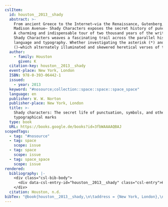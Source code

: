 ```yaml
---
cslItem:
  id: houston__2013__shady
  abstract: >-
    From ancient Greece to the Internet—via the Renaissance, Gutenberg, and
    Madison Avenue— Shady Characters exposes the secret history of punctuation.
    A charming and indispensable tour of two thousand years of the written word,
    Shady Characters weaves a fascinating trail across the parallel histories of
    language and typography. Whether investigating the asterisk (*) and dagger
    ()—which alternately illuminated and skewered heretical verses of the ...
  author:
    - family: Houston
      given: K
  citation-key: houston__2013__shady
  event-place: New York, London
  ISBN: 978-0-393-06442-1
  issued:
    - year: 2013
  keyword: "#nosource;collection::space::space::space_space"
  language: en
  publisher: W. W. Norton
  publisher-place: New York, London
  title: >-
    Shady characters: The secret life of punctuation, symbols, and other
    typographical marks
  type: book
  URL: https://books.google.de/books?id=3fbWAAAAQBAJ
scopedTags:
  - tag: "#nosource"
  - tag: space
    scope: issue
  - tag: space
    scope: issue
  - tag: space_space
    scope: issue
rendered:
  bibliography: |-
    <div class="csl-bib-body">
      <div data-csl-entry-id="houston__2013__shady" class="csl-entry">Houston, K. n.d.. <i>Shady characters: The secret life of punctuation, symbols, and other typographical marks</i>. W. W. Norton. https://books.google.de/books?id=3fbWAAAAQBAJ</div>
    </div>
  citation: Houston, n.d.
bibTex: "@book{houston__2013__shady,\n\taddress = {New York, London},\n\tauthor = {Houston, K},\n\tpublisher = {W. W. Norton},\n\ttitle = {Shady characters: The secret life of punctuation, symbols, and other typographical marks},\n}\n\n"
---
```

